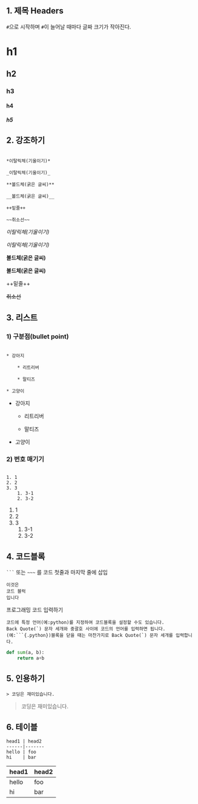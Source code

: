 ## 1. 제목 Headers



`#`으로 시작하며 `#`이 늘어날 때마다 글짜 크기가 작아진다.


# h1
## h2
### h3
#### h4
##### h5

## 2. 강조하기
```

*이탈릭체(기울이기)*

_이탈릭체(기울이기)_

**볼드체(굵은 글씨)**

__볼드체(굵은 글씨)__

++밑줄++

~~취소선~~

```

*이탈릭체(기울이기)*

_이탈릭체(기울이기)_

**볼드체(굵은 글씨)**

__볼드체(굵은 글씨)__

++밑줄++

~~취소선~~

## 3. 리스트

### 1) 구분점(bullet point)
```

* 강아지

	* 리트리버

	* 말티즈

* 고양이

```
* 강아지

	* 리트리버

	* 말티즈

* 고양이

### 2) 번호 매기기
```

1. 1
2. 2
3. 3
    1. 3-1
    2. 3-2

```

1. 1
2. 2
3. 3
    1. 3-1
    2. 3-2

## 4. 코드블록


` ``` ` 또는 ` ~~~ ` 를 코드 첫줄과 마지막 줄에 삽입

```
이것은
코드 블럭
입니다

```

프로그래밍 코드 입력하기
```
코드에 특정 언어(예:python)를 지정하여 코드블록을 설정할 수도 있습니다.
Back Quote(`) 문자 세개와 중괄호 사이에 코드의 언어를 입력하면 됩니다.
(예:```{.python})블록을 닫을 때는 마찬가지로 Back Quote(`) 문자 세개를 입력합니다.
```


```python
def sum(a, b):
    return a+b
```


## 5. 인용하기
```
> 코딩은 재미있습니다.
```
> 코딩은 재미있습니다.


## 6. 테이블
```
head1 | head2
------|-------
hello | foo
hi    | bar
```  

head1 | head2
------|-------
hello | foo
hi    | bar